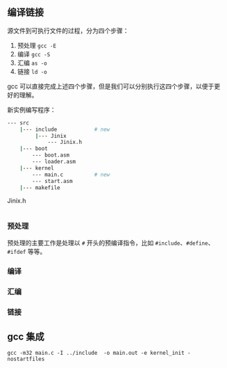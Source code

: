 ## 编译链接

源文件到可执行文件的过程，分为四个步骤：

1. 预处理 `gcc -E`
2. 编译 `gcc -S`
3. 汇编 `as -o`
4. 链接 `ld -o`

gcc 可以直接完成上述四个步骤，但是我们可以分别执行这四个步骤，以便于更好的理解。

新实例编写程序：
```bash
--- src
    |--- include            # new
         |--- Jinix            
             --- Jinix.h   
    |--- boot
        --- boot.asm
        --- loader.asm
    |--- kernel
        --- main.c          # new
        --- start.asm
    |--- makefile
```

Jinix.h
```c 

```

### 预处理

预处理的主要工作是处理以 `#` 开头的预编译指令，比如 `#include`、`#define`、`#ifdef` 等等。


### 编译


### 汇编


### 链接


## gcc 集成

    gcc -m32 main.c -I ../include  -o main.out -e kernel_init -nostartfiles